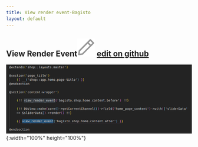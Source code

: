 ```yaml
---
title: View render event-Bagisto
layout: default
---
```


## View Render Event<span class="edit-github"><img src="/assets/images/icons/Icon-Pencil-Large.svg"/> <a href="https://github.com/bagisto/bagisto-docs/blob/master/render_event.md">edit on github</a></span>

![View Render Event](assets/images/Bagisto_Docs_Images/render-event/view-render-event.png){:width="100%" height="100%"}






